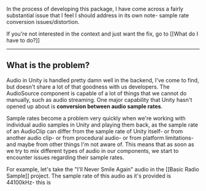 In the process of developing this package, I have come across a fairly substantial issue that I feel I should address in its own note- sample rate conversion issues/distortion.

If you're not interested in the context and just want the fix, go to [[What do I have to do?]]

---
## What is the problem?
Audio in Unity is handled pretty damn well in the backend, I've come to find, but doesn't share a lot of that goodness with us developers. The AudioSource component is capable of a lot of things that we cannot do manually, such as audio streaming. One major capability that Unity hasn't opened up about is **conversion between audio sample rates**.

Sample rates become a problem very quickly when we're working with individual audio samples in Unity and playing them back, as the sample rate of an AudioClip can differ from the sample rate of Unity itself- or from another audio clip- or from procedural audio- or from platform limitations- and maybe from other things I'm not aware of. This means that as soon as we try to mix different types of audio in our components, we start to encounter issues regarding their sample rates. 

For example, let's take the "I'll Never Smile Again" audio in the [[Basic Radio Sample]] project. The sample rate of this audio as it's provided is 44100kHz- this is
